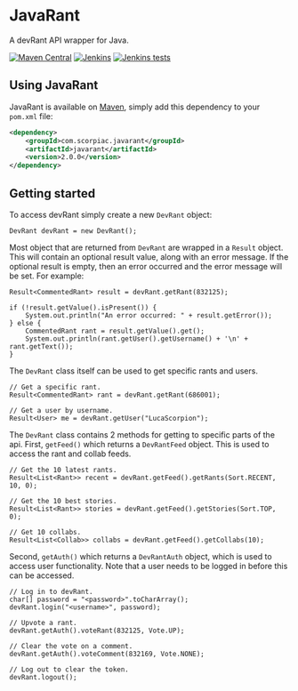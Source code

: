 # JavaRant
A devRant API wrapper for Java.

[![Maven Central](https://img.shields.io/maven-central/v/com.scorpiac.javarant/javarant.svg)](https://mvnrepository.com/artifact/com.scorpiac.javarant/javarant)
[![Jenkins](https://img.shields.io/jenkins/s/https/jenkins.scorpiac.com/job/JavaRant/job/master.svg)](https://jenkins.scorpiac.com/job/JavaRant/)
[![Jenkins tests](https://img.shields.io/jenkins/t/https/jenkins.scorpiac.com/job/JavaRant/job/master.svg)](https://jenkins.scorpiac.com/job/JavaRant/job/master/lastCompletedBuild/testReport/)

## Using JavaRant
JavaRant is available on [Maven](http://mvnrepository.com/artifact/com.scorpiac.javarant/javarant), simply add this dependency to your `pom.xml` file:

```xml
<dependency>
	<groupId>com.scorpiac.javarant</groupId>
	<artifactId>javarant</artifactId>
	<version>2.0.0</version>
</dependency>
```

## Getting started

To access devRant simply create a new `DevRant` object:

```
DevRant devRant = new DevRant();
```

Most object that are returned from `DevRant` are wrapped in a `Result` object.
This will contain an optional result value, along with an error message.
If the optional result is empty, then an error occurred and the error message will be set.
For example:

```
Result<CommentedRant> result = devRant.getRant(832125);

if (!result.getValue().isPresent()) {
    System.out.println("An error occurred: " + result.getError());
} else {
    CommentedRant rant = result.getValue().get();
    System.out.println(rant.getUser().getUsername() + '\n' + rant.getText());
}
```

The `DevRant` class itself can be used to get specific rants and users.

```
// Get a specific rant.
Result<CommentedRant> rant = devRant.getRant(686001);

// Get a user by username.
Result<User> me = devRant.getUser("LucaScorpion");
```

The `DevRant` class contains 2 methods for getting to specific parts of the api.
First, `getFeed()` which returns a `DevRantFeed` object.
This is used to access the rant and collab feeds.

```
// Get the 10 latest rants.
Result<List<Rant>> recent = devRant.getFeed().getRants(Sort.RECENT, 10, 0);

// Get the 10 best stories.
Result<List<Rant>> stories = devRant.getFeed().getStories(Sort.TOP, 0);

// Get 10 collabs.
Result<List<Collab>> collabs = devRant.getFeed().getCollabs(10);
```

Second, `getAuth()` which returns a `DevRantAuth` object, which is used to access user functionality.
Note that a user needs to be logged in before this can be accessed.

```
// Log in to devRant.
char[] password = "<password>".toCharArray();
devRant.login("<username>", password);

// Upvote a rant.
devRant.getAuth().voteRant(832125, Vote.UP);

// Clear the vote on a comment.
devRant.getAuth().voteComment(832169, Vote.NONE);

// Log out to clear the token.
devRant.logout();
```
